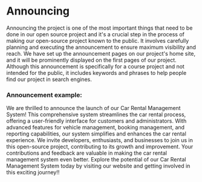 # Announcing

Announcing the project is one of the most important things that need to be done in our open source project and it's a crucial step in the process of making our open-source project known to the public. It involves carefully planning and executing the announcement to ensure maximum visibility and reach. We have set up the announcement pages on our project's home site, and it will be prominently displayed on the first pages of our project. Although this announcement is specifically for a course project and not intended for the public, it includes keywords and phrases to help people find our project in search engines.

### Announcement example:
We are thrilled to announce the launch of our Car Rental Management System! This comprehensive system streamlines the car rental process, offering a user-friendly interface for customers and administrators. With advanced features for vehicle management, booking management, and reporting capabilities, our system simplifies and enhances the car rental experience. We invite developers, enthusiasts, and businesses to join us in this open-source project, contributing to its growth and improvement. Your contributions and feedback are valuable in making the car rental management system even better. Explore the potential of our Car Rental Management System today by visiting our website and getting involved in this exciting journey!!
